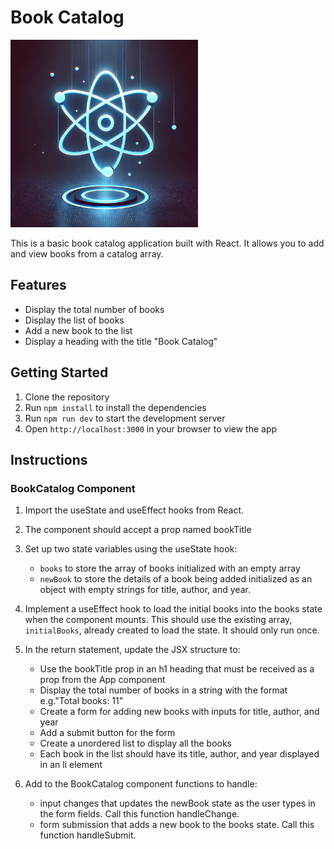 # Book Catalog

<img src='./assets/react.webp' width="300px">

This is a basic book catalog application built with React. It allows you to add and view books from a catalog array.

## Features

- Display the total number of books
- Display the list of books
- Add a new book to the list
- Display a heading with the title "Book Catalog"


## Getting Started

1. Clone the repository
2. Run `npm install` to install the dependencies
3. Run `npm run dev` to start the development server
4. Open `http://localhost:3000` in your browser to view the app


## Instructions

### BookCatalog Component

1. Import the useState and useEffect hooks from React.

1. The component should accept a prop named bookTitle

1. Set up two state variables using the useState hook:
    - `books` to store the array of books initialized with an empty array
    - `newBook` to store the details of a book being added initialized as an object with empty strings for title, author, and year.

1. Implement a useEffect hook to load the initial books into the books state when the component mounts. This should use the existing array, `initialBooks`, already created to load the state. It should only run once.

1. In the return statement, update the JSX structure to:
    - Use the bookTitle prop in an h1 heading that must be received as a prop from the App component
    - Display the total number of books in a string with the format e.g."Total books: 11"
    - Create a form for adding new books with inputs for title, author, and year
    - Add a submit button for the form
    - Create a unordered list to display all the books
    - Each book in the list should have its title, author, and year displayed in an li element


1. Add to the BookCatalog component functions to handle:
    -  input changes that updates the newBook state as the user types in the form fields. Call this function handleChange.
    - form submission that adds a new book to the books state. Call this function handleSubmit.


